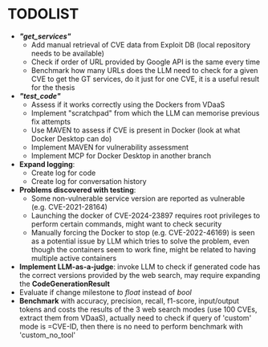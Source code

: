# TODOLIST
- ***"get_services"***
    - Add manual retrieval of CVE data from Exploit DB (local repository needs to be available)
    - Check if order of URL provided by Google API is the same every time
    - Benchmark how many URLs does the LLM need to check for a given CVE to get the GT services, do it just for one CVE, it is a useful result for the thesis
- ***"test_code"***
    - Assess if it works correctly using the Dockers from VDaaS
    - Implement "scratchpad" from which the LLM can memorise previous fix attempts
    - Use MAVEN to assess if CVE is present in Docker (look at what Docker Desktop can do)
    - Implement MAVEN for vulnerability assessment
    - Implement MCP for Docker Desktop in another branch
- **Expand logging**:
    - Create log for code
    - Create log for conversation history
- **Problems discovered with testing**:
    - Some non-vulnerable service version are reported as vulnerable (e.g. CVE-2021-28164)
    - Launching the docker of CVE-2024-23897 requires root privileges to perform certain commands, might want to check security
    - Manually forcing the Docker to stop (e.g. CVE-2022-46169) is seen as a potential issue by LLM which tries to solve the problem, even though the containers seem to work fine, might be related to having multiple active containers 
- **Implement LLM-as-a-judge**: invoke LLM to check if generated code has the correct versions provided by the web search, may require expanding the **CodeGenerationResult**
- Evaluate if change milestone to _float_ instead of _bool_
- **Benchmark** with accuracy, precision, recall, f1-score, input/output tokens and costs the results of the 3 web search modes (use 100 CVEs, extract them from VDaaS), actually need to check if query of 'custom' mode is =CVE-ID, then there is no need to perform benchmark with 'custom_no_tool'